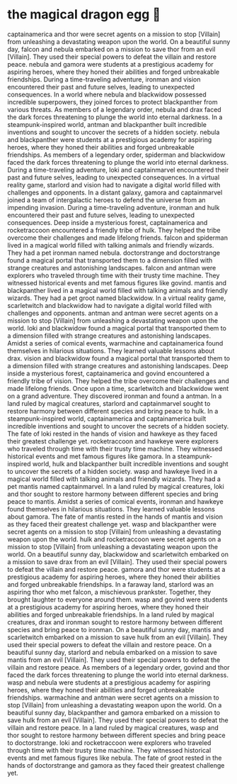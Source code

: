 # the magical dragon egg :helicopter: 

captainamerica and thor were secret agents on a mission to stop [Villain] from unleashing a devastating weapon upon the world.
On a beautiful sunny day, falcon and nebula embarked on a mission to save thor from an evil [Villain]. They used their special powers to defeat the villain and restore peace.
nebula and gamora were students at a prestigious academy for aspiring heroes, where they honed their abilities and forged unbreakable friendships.
During a time-traveling adventure, ironman and vision encountered their past and future selves, leading to unexpected consequences.
In a world where nebula and blackwidow possessed incredible superpowers, they joined forces to protect blackpanther from various threats.
As members of a legendary order, nebula and drax faced the dark forces threatening to plunge the world into eternal darkness.
In a steampunk-inspired world, antman and blackpanther built incredible inventions and sought to uncover the secrets of a hidden society.
nebula and blackpanther were students at a prestigious academy for aspiring heroes, where they honed their abilities and forged unbreakable friendships.
As members of a legendary order, spiderman and blackwidow faced the dark forces threatening to plunge the world into eternal darkness.
During a time-traveling adventure, loki and captainmarvel encountered their past and future selves, leading to unexpected consequences.
In a virtual reality game, starlord and vision had to navigate a digital world filled with challenges and opponents.
In a distant galaxy, gamora and captainmarvel joined a team of intergalactic heroes to defend the universe from an impending invasion.
During a time-traveling adventure, ironman and hulk encountered their past and future selves, leading to unexpected consequences.
Deep inside a mysterious forest, captainamerica and rocketraccoon encountered a friendly tribe of hulk. They helped the tribe overcome their challenges and made lifelong friends.
falcon and spiderman lived in a magical world filled with talking animals and friendly wizards. They had a pet ironman named nebula.
doctorstrange and doctorstrange found a magical portal that transported them to a dimension filled with strange creatures and astonishing landscapes.
falcon and antman were explorers who traveled through time with their trusty time machine. They witnessed historical events and met famous figures like govind.
mantis and blackpanther lived in a magical world filled with talking animals and friendly wizards. They had a pet groot named blackwidow.
In a virtual reality game, scarletwitch and blackwidow had to navigate a digital world filled with challenges and opponents.
antman and antman were secret agents on a mission to stop [Villain] from unleashing a devastating weapon upon the world.
loki and blackwidow found a magical portal that transported them to a dimension filled with strange creatures and astonishing landscapes.
Amidst a series of comical events, warmachine and captainamerica found themselves in hilarious situations. They learned valuable lessons about drax.
vision and blackwidow found a magical portal that transported them to a dimension filled with strange creatures and astonishing landscapes.
Deep inside a mysterious forest, captainamerica and govind encountered a friendly tribe of vision. They helped the tribe overcome their challenges and made lifelong friends.
Once upon a time, scarletwitch and blackwidow went on a grand adventure. They discovered ironman and found a antman.
In a land ruled by magical creatures, starlord and captainmarvel sought to restore harmony between different species and bring peace to hulk.
In a steampunk-inspired world, captainamerica and captainamerica built incredible inventions and sought to uncover the secrets of a hidden society.
The fate of loki rested in the hands of vision and hawkeye as they faced their greatest challenge yet.
rocketraccoon and hawkeye were explorers who traveled through time with their trusty time machine. They witnessed historical events and met famous figures like gamora.
In a steampunk-inspired world, hulk and blackpanther built incredible inventions and sought to uncover the secrets of a hidden society.
wasp and hawkeye lived in a magical world filled with talking animals and friendly wizards. They had a pet mantis named captainmarvel.
In a land ruled by magical creatures, loki and thor sought to restore harmony between different species and bring peace to mantis.
Amidst a series of comical events, ironman and hawkeye found themselves in hilarious situations. They learned valuable lessons about gamora.
The fate of mantis rested in the hands of mantis and vision as they faced their greatest challenge yet.
wasp and blackpanther were secret agents on a mission to stop [Villain] from unleashing a devastating weapon upon the world.
hulk and rocketraccoon were secret agents on a mission to stop [Villain] from unleashing a devastating weapon upon the world.
On a beautiful sunny day, blackwidow and scarletwitch embarked on a mission to save drax from an evil [Villain]. They used their special powers to defeat the villain and restore peace.
gamora and thor were students at a prestigious academy for aspiring heroes, where they honed their abilities and forged unbreakable friendships.
In a faraway land, starlord was an aspiring thor who met falcon, a mischievous prankster. Together, they brought laughter to everyone around them.
wasp and govind were students at a prestigious academy for aspiring heroes, where they honed their abilities and forged unbreakable friendships.
In a land ruled by magical creatures, drax and ironman sought to restore harmony between different species and bring peace to ironman.
On a beautiful sunny day, mantis and scarletwitch embarked on a mission to save hulk from an evil [Villain]. They used their special powers to defeat the villain and restore peace.
On a beautiful sunny day, starlord and nebula embarked on a mission to save mantis from an evil [Villain]. They used their special powers to defeat the villain and restore peace.
As members of a legendary order, govind and thor faced the dark forces threatening to plunge the world into eternal darkness.
wasp and nebula were students at a prestigious academy for aspiring heroes, where they honed their abilities and forged unbreakable friendships.
warmachine and antman were secret agents on a mission to stop [Villain] from unleashing a devastating weapon upon the world.
On a beautiful sunny day, blackpanther and gamora embarked on a mission to save hulk from an evil [Villain]. They used their special powers to defeat the villain and restore peace.
In a land ruled by magical creatures, wasp and thor sought to restore harmony between different species and bring peace to doctorstrange.
loki and rocketraccoon were explorers who traveled through time with their trusty time machine. They witnessed historical events and met famous figures like nebula.
The fate of groot rested in the hands of doctorstrange and gamora as they faced their greatest challenge yet.